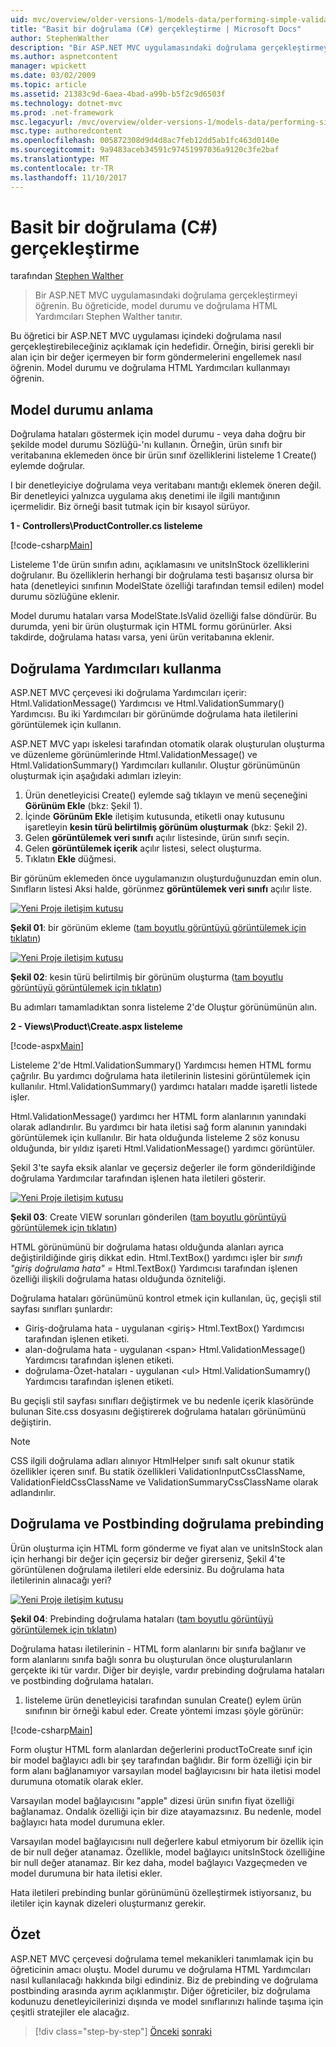 ```yaml
---
uid: mvc/overview/older-versions-1/models-data/performing-simple-validation-cs
title: "Basit bir doğrulama (C#) gerçekleştirme | Microsoft Docs"
author: StephenWalther
description: "Bir ASP.NET MVC uygulamasındaki doğrulama gerçekleştirmeyi öğrenin. Bu öğreticide, model durumu ve doğrulama HTML Yardımcısı Stephen Walther tanıtır..."
ms.author: aspnetcontent
manager: wpickett
ms.date: 03/02/2009
ms.topic: article
ms.assetid: 21383c9d-6aea-4bad-a99b-b5f2c9d6503f
ms.technology: dotnet-mvc
ms.prod: .net-framework
msc.legacyurl: /mvc/overview/older-versions-1/models-data/performing-simple-validation-cs
msc.type: authoredcontent
ms.openlocfilehash: 005872308d9d4d8ac7feb12dd5ab1fc463d0140e
ms.sourcegitcommit: 9a9483aceb34591c97451997036a9120c3fe2baf
ms.translationtype: MT
ms.contentlocale: tr-TR
ms.lasthandoff: 11/10/2017
---
```

<a name="performing-simple-validation-c"></a>Basit bir doğrulama (C#) gerçekleştirme
====================
tarafından [Stephen Walther](https://github.com/StephenWalther)

> Bir ASP.NET MVC uygulamasındaki doğrulama gerçekleştirmeyi öğrenin. Bu öğreticide, model durumu ve doğrulama HTML Yardımcıları Stephen Walther tanıtır.


Bu öğretici bir ASP.NET MVC uygulaması içindeki doğrulama nasıl gerçekleştirebileceğiniz açıklamak için hedefidir. Örneğin, birisi gerekli bir alan için bir değer içermeyen bir form göndermelerini engellemek nasıl öğrenin. Model durumu ve doğrulama HTML Yardımcıları kullanmayı öğrenin.

## <a name="understanding-model-state"></a>Model durumu anlama

Doğrulama hataları göstermek için model durumu - veya daha doğru bir şekilde model durumu Sözlüğü-'nı kullanın. Örneğin, ürün sınıfı bir veritabanına eklemeden önce bir ürün sınıf özelliklerini listeleme 1 Create() eylemde doğrular.


I bir denetleyiciye doğrulama veya veritabanı mantığı eklemek öneren değil. Bir denetleyici yalnızca uygulama akış denetimi ile ilgili mantığının içermelidir. Biz örneği basit tutmak için bir kısayol sürüyor.


**1 - Controllers\ProductController.cs listeleme**

[!code-csharp[Main](performing-simple-validation-cs/samples/sample1.cs)]

Listeleme 1'de ürün sınıfın adını, açıklamasını ve unitsInStock özelliklerini doğrulanır. Bu özelliklerin herhangi bir doğrulama testi başarısız olursa bir hata (denetleyici sınıfının ModelState özelliği tarafından temsil edilen) model durumu sözlüğüne eklenir.

Model durumu hataları varsa ModelState.IsValid özelliği false döndürür. Bu durumda, yeni bir ürün oluşturmak için HTML formu görünürler. Aksi takdirde, doğrulama hatası varsa, yeni ürün veritabanına eklenir.

## <a name="using-the-validation-helpers"></a>Doğrulama Yardımcıları kullanma

ASP.NET MVC çerçevesi iki doğrulama Yardımcıları içerir: Html.ValidationMessage() Yardımcısı ve Html.ValidationSummary() Yardımcısı. Bu iki Yardımcıları bir görünümde doğrulama hata iletilerini görüntülemek için kullanın.

ASP.NET MVC yapı iskelesi tarafından otomatik olarak oluşturulan oluşturma ve düzenleme görünümlerinde Html.ValidationMessage() ve Html.ValidationSummary() Yardımcıları kullanılır. Oluştur görünümünün oluşturmak için aşağıdaki adımları izleyin:

1. Ürün denetleyicisi Create() eylemde sağ tıklayın ve menü seçeneğini **Görünüm Ekle** (bkz: Şekil 1).
2. İçinde **Görünüm Ekle** iletişim kutusunda, etiketli onay kutusunu işaretleyin **kesin türü belirtilmiş görünüm oluşturmak** (bkz: Şekil 2).
3. Gelen **görüntülemek veri sınıfı** açılır listesinde, ürün sınıfı seçin.
4. Gelen **görüntülemek içerik** açılır listesi, select oluşturma.
5. Tıklatın **Ekle** düğmesi.


Bir görünüm eklemeden önce uygulamanızın oluşturduğunuzdan emin olun. Sınıfların listesi Aksi halde, görünmez **görüntülemek veri sınıfı** açılır liste.


[![Yeni Proje iletişim kutusu](performing-simple-validation-cs/_static/image1.jpg)](performing-simple-validation-cs/_static/image1.png)

**Şekil 01**: bir görünüm ekleme ([tam boyutlu görüntüyü görüntülemek için tıklatın](performing-simple-validation-cs/_static/image2.png))


[![Yeni Proje iletişim kutusu](performing-simple-validation-cs/_static/image2.jpg)](performing-simple-validation-cs/_static/image3.png)

**Şekil 02**: kesin türü belirtilmiş bir görünüm oluşturma ([tam boyutlu görüntüyü görüntülemek için tıklatın](performing-simple-validation-cs/_static/image4.png))


Bu adımları tamamladıktan sonra listeleme 2'de Oluştur görünümünün alın.

**2 - Views\Product\Create.aspx listeleme**

[!code-aspx[Main](performing-simple-validation-cs/samples/sample2.aspx)]

Listeleme 2'de Html.ValidationSummary() Yardımcısı hemen HTML formu çağrılır. Bu yardımcı doğrulama hata iletilerinin listesini görüntülemek için kullanılır. Html.ValidationSummary() yardımcı hataları madde işaretli listede işler.

Html.ValidationMessage() yardımcı her HTML form alanlarının yanındaki olarak adlandırılır. Bu yardımcı bir hata iletisi sağ form alanının yanındaki görüntülemek için kullanılır. Bir hata olduğunda listeleme 2 söz konusu olduğunda, bir yıldız işareti Html.ValidationMessage() yardımcı görüntüler.

Şekil 3'te sayfa eksik alanlar ve geçersiz değerler ile form gönderildiğinde doğrulama Yardımcılar tarafından işlenen hata iletileri gösterir.


[![Yeni Proje iletişim kutusu](performing-simple-validation-cs/_static/image3.jpg)](performing-simple-validation-cs/_static/image5.png)

**Şekil 03**: Create VIEW sorunları gönderilen ([tam boyutlu görüntüyü görüntülemek için tıklatın](performing-simple-validation-cs/_static/image6.png))


HTML görünümünü bir doğrulama hatası olduğunda alanları ayrıca değiştirildiğinde giriş dikkat edin. Html.TextBox() yardımcı işler bir *sınıfı "giriş doğrulama hata" =* Html.TextBox() Yardımcısı tarafından işlenen özelliği ilişkili doğrulama hatası olduğunda özniteliği.

Doğrulama hataları görünümünü kontrol etmek için kullanılan, üç, geçişli stil sayfası sınıfları şunlardır:

- Giriş-doğrulama hata - uygulanan &lt;giriş&gt; Html.TextBox() Yardımcısı tarafından işlenen etiketi.
- alan-doğrulama hata - uygulanan &lt;span&gt; Html.ValidationMessage() Yardımcısı tarafından işlenen etiketi.
- doğrulama-Özet-hataları - uygulanan &lt;ul&gt; Html.ValidationSumamry() Yardımcısı tarafından işlenen etiketi.

Bu geçişli stil sayfası sınıfları değiştirmek ve bu nedenle içerik klasöründe bulunan Site.css dosyasını değiştirerek doğrulama hataları görünümünü değiştirin.

> [!NOTE] 
> 
> CSS ilgili doğrulama adları alınıyor HtmlHelper sınıfı salt okunur statik özellikler içeren sınıf. Bu statik özellikleri ValidationInputCssClassName, ValidationFieldCssClassName ve ValidationSummaryCssClassName olarak adlandırılır.


## <a name="prebinding-validation-and-postbinding-validation"></a>Doğrulama ve Postbinding doğrulama prebinding

Ürün oluşturma için HTML form gönderme ve fiyat alan ve unitsInStock alan için herhangi bir değer için geçersiz bir değer girerseniz, Şekil 4'te görüntülenen doğrulama iletileri elde edersiniz. Bu doğrulama hata iletilerinin alınacağı yeri?


[![Yeni Proje iletişim kutusu](performing-simple-validation-cs/_static/image4.jpg)](performing-simple-validation-cs/_static/image7.png)

**Şekil 04**: Prebinding doğrulama hataları ([tam boyutlu görüntüyü görüntülemek için tıklatın](performing-simple-validation-cs/_static/image8.png))


Doğrulama hatası iletilerinin - HTML form alanlarını bir sınıfa bağlanır ve form alanlarını sınıfa bağlı sonra bu oluşturulan önce oluşturulanların gerçekte iki tür vardır. Diğer bir deyişle, vardır prebinding doğrulama hataları ve postbinding doğrulama hataları.

1. listeleme ürün denetleyicisi tarafından sunulan Create() eylem ürün sınıfının bir örneği kabul eder. Create yöntemi imzası şöyle görünür:

[!code-csharp[Main](performing-simple-validation-cs/samples/sample3.cs)]

Form oluştur HTML form alanlardan değerlerini productToCreate sınıf için bir model bağlayıcı adlı bir şey tarafından bağlıdır. Bir form özelliği için bir form alanı bağlanamıyor varsayılan model bağlayıcısını bir hata iletisi model durumuna otomatik olarak ekler.

Varsayılan model bağlayıcısını "apple" dizesi ürün sınıfın fiyat özelliği bağlanamaz. Ondalık özelliği için bir dize atayamazsınız. Bu nedenle, model bağlayıcı hata model durumuna ekler.

Varsayılan model bağlayıcısını null değerlere kabul etmiyorum bir özellik için de bir null değer atanamaz. Özellikle, model bağlayıcı unitsInStock özelliğine bir null değer atanamaz. Bir kez daha, model bağlayıcı Vazgeçmeden ve model durumuna bir hata iletisi ekler.

Hata iletileri prebinding bunlar görünümünü özelleştirmek istiyorsanız, bu iletiler için kaynak dizeleri oluşturmanız gerekir.

## <a name="summary"></a>Özet

ASP.NET MVC çerçevesi doğrulama temel mekanikleri tanımlamak için bu öğreticinin amacı oluştu. Model durumu ve doğrulama HTML Yardımcıları nasıl kullanılacağı hakkında bilgi edindiniz. Biz de prebinding ve doğrulama postbinding arasında ayrım açıklanmıştır. Diğer öğreticiler, biz doğrulama kodunuzu denetleyicilerinizi dışında ve model sınıflarınızı halinde taşıma için çeşitli stratejiler ele alacağız.

>[!div class="step-by-step"]
[Önceki](displaying-a-table-of-database-data-cs.md)
[sonraki](validating-with-the-idataerrorinfo-interface-cs.md)
